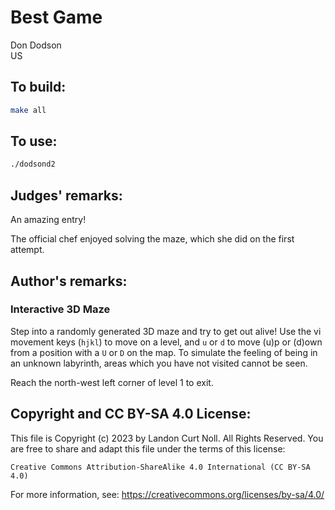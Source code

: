 # Best Game

Don Dodson\
US

## To build:

```sh
make all
```

## To use:

```sh
./dodsond2
```

## Judges' remarks:

An amazing entry!

The official chef enjoyed solving the maze, which she did on the first
attempt.

## Author's remarks:

### Interactive 3D Maze

Step into a randomly generated 3D maze and try to get out alive!  Use the vi
movement keys (`hjkl`) to move on a level, and `u` or `d` to move (u)p or (d)own
from a position with a `U` or `D` on the map.  To simulate the feeling of being
in an unknown labyrinth, areas which you have not visited cannot be seen.

Reach the north-west left corner of level 1 to exit.

## Copyright and CC BY-SA 4.0 License:

This file is Copyright (c) 2023 by Landon Curt Noll.  All Rights Reserved.
You are free to share and adapt this file under the terms of this license:

    Creative Commons Attribution-ShareAlike 4.0 International (CC BY-SA 4.0)

For more information, see: https://creativecommons.org/licenses/by-sa/4.0/
